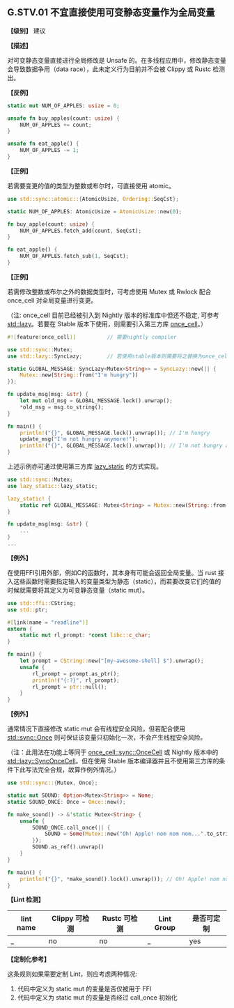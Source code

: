 
## G.STV.01  不宜直接使用可变静态变量作为全局变量

**【级别】** 建议

**【描述】**

对可变静态变量直接进行全局修改是 Unsafe 的。在多线程应用中，修改静态变量会导致数据争用（data race），此未定义行为目前并不会被 Clippy 或 Rustc 检测出。

**【反例】**

```rust
static mut NUM_OF_APPLES: usize = 0;

unsafe fn buy_apples(count: usize) {
    NUM_OF_APPLES += count;
}

unsafe fn eat_apple() {
    NUM_OF_APPLES -= 1;
}
```

**【正例】**

若需要变更的值的类型为整数或布尔时，可直接使用 atomic。

```rust
use std::sync::atomic::{AtomicUsize, Ordering::SeqCst};

static NUM_OF_APPLES: AtomicUsize = AtomicUsize::new(0);

fn buy_apple(count: usize) {
    NUM_OF_APPLES.fetch_add(count, SeqCst);
}

fn eat_apple() {
    NUM_OF_APPLES.fetch_sub(1, SeqCst);
}
```

**【正例】**

若需修改整数或布尔之外的数据类型时，可考虑使用 Mutex 或 Rwlock 配合 once_cell 对全局变量进行变更。

（注: once_cell 目前已经被引入到 Nightly 版本的标准库中但还不稳定, 可参考 [std::lazy](https://doc.rust-lang.org/std/lazy/index.html)。若要在 Stable 版本下使用，则需要引入第三方库 [once_cell](https://docs.rs/once_cell/latest/once_cell/)。）

```rust
#![feature(once_cell)]          // 需要nightly compiler

use std::sync::Mutex;
use std::lazy::SyncLazy;        // 若使用stable版本则需要将之替换为once_cell::sync::Lazy

static GLOBAL_MESSAGE: SyncLazy<Mutex<String>> = SyncLazy::new(|| {
    Mutex::new(String::from("I'm hungry"))
});

fn update_msg(msg: &str) {
    let mut old_msg = GLOBAL_MESSAGE.lock().unwrap();
    *old_msg = msg.to_string();
}

fn main() {
    println!("{}", GLOBAL_MESSAGE.lock().unwrap()); // I'm hungry
    update_msg("I'm not hungry anymore!");
    println!("{}", GLOBAL_MESSAGE.lock().unwrap()); // I'm not hungry anymore!
}
```

上述示例亦可通过使用第三方库 [lazy_static](https://docs.rs/lazy_static/latest/lazy_static/) 的方式实现。

```rust
use std::sync::Mutex;
use lazy_static::lazy_static;

lazy_static! {
    static ref GLOBAL_MESSAGE: Mutex<String> = Mutex::new(String::from("I'm hungry"));
}

fn update_msg(msg: &str) {
    ...
}
...
```

**【例外】**

在使用FFI引用外部，例如C的函数时，其本身有可能会返回全局变量。当 rust 接入这些函数时需要指定输入的变量类型为静态（static），而若要改变它们的值的时候就需要将其定义为可变静态变量（static mut）。

```rust
use std::ffi::CString;
use std::ptr;

#[link(name = "readline")]
extern {
    static mut rl_prompt: *const libc::c_char;
}

fn main() {
    let prompt = CString::new("[my-awesome-shell] $").unwrap();
    unsafe {
        rl_prompt = prompt.as_ptr();
        println!("{:?}", rl_prompt);
        rl_prompt = ptr::null();
    }
}
```

**【例外】**

通常情况下直接修改 static mut 会有线程安全风险，但若配合使用 [std::sync::Once](https://doc.rust-lang.org/std/sync/struct.Once.html#) 则可保证该变量只初始化一次，不会产生线程安全风险。

（注：此用法在功能上等同于 [once_cell::sync::OnceCell](https://docs.rs/once_cell/latest/once_cell/sync/struct.OnceCell.html) 或 Nightly 版本中的 [std::lazy::SyncOnceCell](https://doc.rust-lang.org/std/lazy/struct.SyncOnceCell.html)。但在使用 Stable 版本编译器并且不使用第三方库的条件下此写法完全合规，故算作例外情况。）

```rust
use std::sync::{Mutex, Once};

static mut SOUND: Option<Mutex<String>> = None;
static SOUND_ONCE: Once = Once::new();

fn make_sound() -> &'static Mutex<String> {
    unsafe {
        SOUND_ONCE.call_once(|| {
            SOUND = Some(Mutex::new("Oh! Apple! nom nom nom...".to_string()));
        });
        SOUND.as_ref().unwrap()
    }
}

fn main() {
    println!("{}", *make_sound().lock().unwrap()); // Oh! Apple! nom nom nom...
}
```

**【Lint 检测】**

| lint name                                                    | Clippy 可检测 | Rustc 可检测 | Lint Group | 是否可定制 |
| ------------------------------------------------------------ | ------------- | ------------ | ---------- | ----- |
| _ | no           | no           | _   | yes |

**【定制化参考】**

这条规则如果需要定制 Lint，则应考虑两种情况:

1. 代码中定义为 static mut 的变量是否仅被用于 FFI
2. 代码中定义为 static mut 的变量是否经过 call_once 初始化

